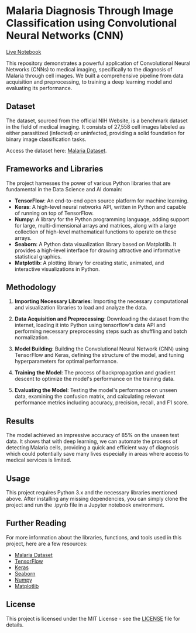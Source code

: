 # Malaria Diagnosis Through Image Classification using Convolutional Neural Networks (CNN)

[Live Notebook](https://www.jasdeepahluwalia.com/files/notebooks/malaria_detection)

This repository demonstrates a powerful application of Convolutional Neural Networks (CNNs) to medical imaging, specifically to the diagnosis of Malaria through cell images. We built a comprehensive pipeline from data acquisition and preprocessing, to training a deep learning model and evaluating its performance.

## Dataset
The dataset, sourced from the official NIH Website, is a benchmark dataset in the field of medical imaging. It consists of 27,558 cell images labeled as either parasitized (infected) or uninfected, providing a solid foundation for binary image classification tasks.

Access the dataset here: [Malaria Dataset](https://www.kaggle.com/iarunava/cell-images-for-detecting-malaria).

## Frameworks and Libraries
The project harnesses the power of various Python libraries that are fundamental in the Data Science and AI domain:
- **TensorFlow**: An end-to-end open source platform for machine learning.
- **Keras**: A high-level neural networks API, written in Python and capable of running on top of TensorFlow.
- **Numpy**: A library for the Python programming language, adding support for large, multi-dimensional arrays and matrices, along with a large collection of high-level mathematical functions to operate on these arrays.
- **Seaborn**: A Python data visualization library based on Matplotlib. It provides a high-level interface for drawing attractive and informative statistical graphics.
- **Matplotlib**: A plotting library for creating static, animated, and interactive visualizations in Python.

## Methodology
1. **Importing Necessary Libraries**: Importing the necessary computational and visualization libraries to load and analyze the data.

2. **Data Acquisition and Preprocessing**: Downloading the dataset from the internet, loading it into Python using tensorflow's data API and performing necessary preprocessing steps such as shuffling and batch normalization.

3. **Model Building**: Building the Convolutional Neural Network (CNN) using TensorFlow and Keras, defining the structure of the model, and tuning hyperparameters for optimal performance.

4. **Training the Model**: The process of backpropagation and gradient descent to optimize the model's performance on the training data.

5. **Evaluating the Model**: Testing the model's performance on unseen data, examining the confusion matrix, and calculating relevant performance metrics including accuracy, precision, recall, and F1 score.

## Results
The model achieved an impressive accuracy of 85% on the unseen test data. It shows that with deep learning, we can automate the process of detecting Malaria cells, providing a quick and efficient way of diagnosis which could potentially save many lives especially in areas where access to medical services is limited.

## Usage
This project requires Python 3.x and the necessary libraries mentioned above. After installing any missing dependencies, you can simply clone the project and run the .ipynb file in a Jupyter notebook environment.

## Further Reading
For more information about the libraries, functions, and tools used in this project, here are a few resources:
- [Malaria Dataset](https://www.kaggle.com/iarunava/cell-images-for-detecting-malaria)
- [TensorFlow](https://www.tensorflow.org)
- [Keras](https://keras.io)
- [Seaborn](https://seaborn.pydata.org)
- [Numpy](https://numpy.org)
- [Matplotlib](https://matplotlib.org)

## License
This project is licensed under the MIT License - see the [LICENSE](LICENSE.md) file for details.
